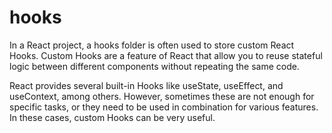 # hooks

In a React project, a hooks folder is often used to store custom React Hooks. Custom Hooks are a feature of React that allow you to reuse stateful logic between different components without repeating the same code.

React provides several built-in Hooks like useState, useEffect, and useContext, among others. However, sometimes these are not enough for specific tasks, or they need to be used in combination for various features. In these cases, custom Hooks can be very useful.
